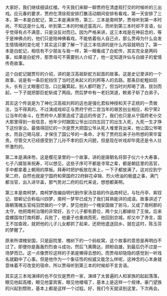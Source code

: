 
大家好，我们继续细读红楼。今天我们来聊一聊贾府在清虚观打交的时候听的三出戏。应元春的要求，贾府在清徐观安排打醮活动期间安排有看戏，第一天安排了三本，第一本是白蛇记，第二本是满床笏，第三、三本是南柯梦。贾母听到第一本时尚，不知这是什么戏，听到第二本的时候还蛮高兴，而听到第三本时却不言语，似乎觉得有点不满意，只是没反对而已。因为严格来讲，这三本戏是在神前念的，等于是神佛点的，他们只是陪神佛看戏，不能依着俗人自己点，那么贾母为什么会发生情情绪的变化呢？其实这只要了解一下这三本信讲的是什么内容就明白了。第一本是白蛇记，相信有不少朋友与我一样，第一眼看成了白蛇传，其实完全是两码事，如果是白蛇传，那贾母可不需要别人介绍了，他一定知道许仙与白娘子的爱情传奇故事。

这个白蛇记据贾珍的介绍，讲的是汉高祖斩蛇方起首的故事。这是史记里讲的一个故事，说是有一条巨蛇挡住了当时还未起义的刘邦等人的去路。那条巨蛇粗如巨头，长有三丈眼塞灯泡，口比簸箕起，别人都吓跑了。但当时刘邦喝了酒，拔剑而起，一下子就把那巨蛇斩成了两段。然后梦中有一老妇哭道，敕弟子斩了白弟子。

其实这个传说是为了神化汉高祖刘邦的这也是强化君权神授和天子正统的一贯做法，当不得真的。不过演成戏却正与贾府宁府二宫当年的艰苦创业相应，和宁荣2公当年的奋斗，在贾府中人那里造成了遥远的传说了。我们也只是从宁国府老仆交大那里得到一些信息，他年少时跟国公爷出过四五回丁的出生入死，九死一生才挣下这份家业。最值得回忆的一次是贾大把国公爷从死人堆里背出来，他让国公爷喝水，而自己喝马尿，才保住了国公爷的一条命，才有了贾府后来子孙所想的荣华富贵。尽管交大已经感受到了儿孙不孝的巨大问题，但是现在听戏却毕竟还是令人壮怀激烈的。

第二本是满床笏，这是樱花录里的一个故事，讲的是唐朝名将郭子仪六十大寿事，七子八婿皆来祝寿，可以想见，这些子序可不都是寻常之辈，都是朝廷里的高官，手中都拿着上朝用的厚板。拜寿时把护板放在床上，一下子都放满了。这对应到宁荣二府，自然也就是宁国府和荣国府22府鲜花卓锦、烈火喷油的极盛之事，满门都当官，出入进华盖，那气势对二府的后代来说，想想都美啊。

第三本是南柯梦。南柯梦改编自明代剧作家汤显祖的作品南柯记，与牡丹亭、紫钗记、邯郸记合称临川四梦，南柯一梦早已成为了我们耳熟能详的成语。故事讲述了唐朝落魄五官纯羽焚做的一个梦，梦见他到一个槐安国做了驸马，又成了南柯郡的太守。他把南柯治理的非常好，五个儿子都有爵位，两个女儿都嫁给了王侯。后来盘螺国攻打南柯郡，兵败了，他妻子也重病而死，他回到京城，却又中了谗言，国王不加查政，就把他的儿子儿女都抓了起来，还把他遣送回乡。就在这时，陈玉芬的梦醒了。

原来所谓槐安国，只是庭院里、槐树下的一个蚂蚁窝，这个故事的意思是再明白不过了。即便你是轰轰烈烈奋斗成功，然后飞黄腾达，顾盼自雄，到最后仍不过是一场梦而已。这一点像贾珍这样的子弟是懒得去想的。而贾母却隐隐的感觉到一听戏名就戳中了心事。但是他作为一个象征性的权威又能怎么样呢，这神念的心本身就意味着不可改变的宿命，所以贾母听到第三本的时候却不言言语。

其实这三本戏演绎的也不仅仅是贾府一家，演绎了太普遍的人和家族的起起落落，眼见他起高楼，眼见他宴宾客，眼见他楼塌了，基本上是这样一个规律。豪门望族的兴起到颓败，基本上都是这样一个过程。好，我们今天就读到这里，下次再会。


